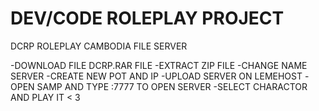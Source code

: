 # DEV/CODE ROLEPLAY PROJECT
DCRP ROLEPLAY CAMBODIA FILE SERVER

-DOWNLOAD FILE DCRP.RAR FILE
-EXTRACT ZIP FILE 
-CHANGE NAME SERVER 
-CREATE NEW POT AND IP
-UPLOAD SERVER ON LEMEHOST 
-OPEN SAMP AND TYPE :7777 TO OPEN SERVER
-SELECT CHARACTOR AND PLAY IT < 3

